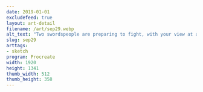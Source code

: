 ```yaml
---
date: 2019-01-01
excludefeed: true
layout: art-detail
filename: /art/sep29.webp
alt_text: "Two swordspeople are preparing to fight, with your view at a dutch angle."
slug: sep29
arttags:
- sketch
program: Procreate
width: 1920
height: 1341
thumb_width: 512
thumb_height: 358
---
```

